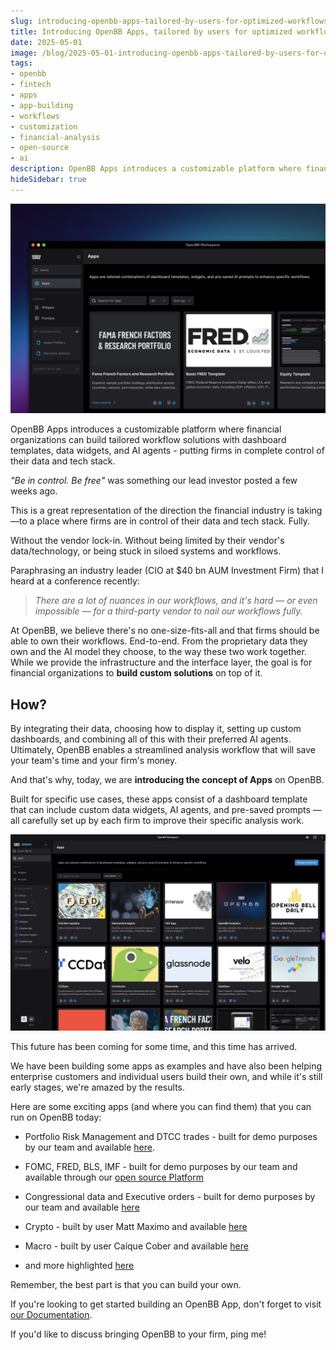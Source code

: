 ```yaml
---
slug: introducing-openbb-apps-tailored-by-users-for-optimized-workflows
title: Introducing OpenBB Apps, tailored by users for optimized workflows
date: 2025-05-01
image: /blog/2025-05-01-introducing-openbb-apps-tailored-by-users-for-optimized-workflows
tags:
- openbb
- fintech
- apps
- app-building
- workflows
- customization
- financial-analysis
- open-source
- ai
description: OpenBB Apps introduces a customizable platform where financial organizations can build tailored workflow solutions with dashboard templates, data widgets, and AI agents - putting firms in complete control of their data and tech stack.
hideSidebar: true
---
```




<p align="center">
    <img width="600" src="/blog/2025-05-01-introducing-openbb-apps-tailored-by-users-for-optimized-workflows.png" />
</p>

OpenBB Apps introduces a customizable platform where financial organizations can build tailored workflow solutions with dashboard templates, data widgets, and AI agents - putting firms in complete control of their data and tech stack.

<!-- truncate -->

<div style={{borderTop: '1px solid #0088CC', margin: '1.5em 0'}} />

_"Be in control. Be free"_ was something our lead investor posted a few weeks ago.

This is a great representation of the direction the financial industry is taking—to a place where firms are in control of their data and tech stack. Fully.

Without the vendor lock-in. Without being limited by their vendor's data/technology, or being stuck in siloed systems and workflows.

Paraphrasing an industry leader (CIO at $40 bn AUM Investment Firm) that I heard at a conference recently:

> _There are a lot of nuances in our workflows, and it's hard — or even impossible — for a third-party vendor to nail our workflows fully._

At OpenBB, we believe there's no one-size-fits-all and that firms should be able to own their workflows. End-to-end. From the proprietary data they own and the AI model they choose, to the way these two work together. While we provide the infrastructure and the interface layer, the goal is for financial organizations to **build custom solutions** on top of it.

## How?

By integrating their data, choosing how to display it, setting up custom dashboards, and combining all of this with their preferred AI agents. Ultimately, OpenBB enables a streamlined analysis workflow that will save your team's time and your firm's money.

And that's why, today, we are **introducing the concept of Apps** on OpenBB.

Built for specific use cases, these apps consist of a dashboard template that can include custom data widgets, AI agents, and pre-saved prompts — all carefully set up by each firm to improve their specific analysis work.

<p align="center">
    <img width="600" src="/blog/2025-05-01-introducing-openbb-apps-tailored-by-users-for-optimized-workflows_1.png" />
</p>

This future has been coming for some time, and this time has arrived.

We have been building some apps as examples and have also been helping enterprise customers and individual users build their own, and while it's still early stages, we're amazed by the results.

Here are some exciting apps (and where you can find them) that you can run on OpenBB today:

- Portfolio Risk Management and DTCC trades - built for demo purposes by our team and available [here](https://github.com/OpenBB-finance/backend-examples-for-openbb-workspace/tree/main/demo-apps/demo-risk).

- FOMC, FRED, BLS, IMF - built for demo purposes by our team and available through our [open source Platform](https://docs.openbb.co/workspace/platform-installer)

- Congressional data and Executive orders - built for demo purposes by our team and available [here](https://github.com/andrewkenreich/congress)

- Crypto - built by user Matt Maximo and available [here](https://github.com/MattMaximo/CryptoBB)

- Macro - built by user Caíque Cober and available [here](https://openbb.co/blog/from-excel-to-agents-rebuilding-the-macro-research-workflow-for-the-ai-era)

- and more highlighted [here](https://docs.openbb.co/workspace/gallery)

Remember, the best part is that you can build your own.

If you're looking to get started building an OpenBB App, don't forget to visit [our Documentation](https://docs.openbb.co/workspace).

If you'd like to discuss bringing OpenBB to your firm, ping me!
